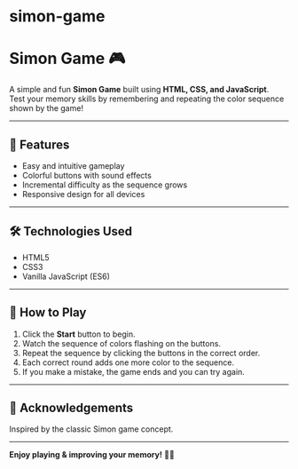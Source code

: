 # simon-game

# Simon Game 🎮

A simple and fun **Simon Game** built using **HTML, CSS, and JavaScript**.  
Test your memory skills by remembering and repeating the color sequence shown by the game!

---

## 🚀 Features

- Easy and intuitive gameplay  
- Colorful buttons with sound effects  
- Incremental difficulty as the sequence grows  
- Responsive design for all devices  

---

## 🛠️ Technologies Used

- HTML5  
- CSS3  
- Vanilla JavaScript (ES6)  

---

## 🎯 How to Play

1. Click the **Start** button to begin.  
2. Watch the sequence of colors flashing on the buttons.  
3. Repeat the sequence by clicking the buttons in the correct order.  
4. Each correct round adds one more color to the sequence.  
5. If you make a mistake, the game ends and you can try again.

---
## 🎉 Acknowledgements

Inspired by the classic Simon game concept.

---

**Enjoy playing & improving your memory!** 🧠💥

